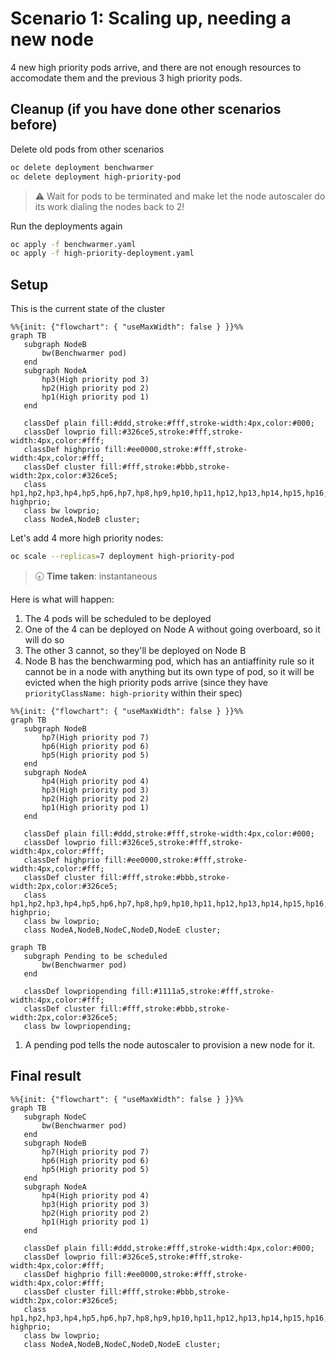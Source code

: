 # Scenario 1: Scaling up, needing a new node

4 new high priority pods arrive, and there are not enough resources to accomodate them and the previous 3 high priority pods.

## Cleanup (if you have done other scenarios before)

Delete old pods from other scenarios

```bash
oc delete deployment benchwarmer
oc delete deployment high-priority-pod
```

> ⚠️ Wait for pods to be terminated and make let the node autoscaler do its work dialing the nodes back to 2!

Run the deployments again

```bash
oc apply -f benchwarmer.yaml
oc apply -f high-priority-deployment.yaml
```

## Setup

This is the current state of the cluster

```mermaid
%%{init: {"flowchart": { "useMaxWidth": false } }}%%
graph TB
   subgraph NodeB
       bw(Benchwarmer pod)
   end
   subgraph NodeA
       hp3(High priority pod 3)
       hp2(High priority pod 2)
       hp1(High priority pod 1)
   end
 
   classDef plain fill:#ddd,stroke:#fff,stroke-width:4px,color:#000;
   classDef lowprio fill:#326ce5,stroke:#fff,stroke-width:4px,color:#fff;
   classDef highprio fill:#ee0000,stroke:#fff,stroke-width:4px,color:#fff;
   classDef cluster fill:#fff,stroke:#bbb,stroke-width:2px,color:#326ce5;
   class hp1,hp2,hp3,hp4,hp5,hp6,hp7,hp8,hp9,hp10,hp11,hp12,hp13,hp14,hp15,hp16,hp17,hp18,hp19,hp20 highprio;
   class bw lowprio;
   class NodeA,NodeB cluster;
```

Let's add 4 more high priority nodes:

```bash
oc scale --replicas=7 deployment high-priority-pod
```
> 🕣 **Time taken**: instantaneous

Here is what will happen:

1) The 4 pods will be scheduled to be deployed
2) One of the 4 can be deployed on Node A without going overboard, so it will do so
3) The other 3 cannot, so they'll be deployed on Node B
4) Node B has the benchwarming pod, which has an antiaffinity rule so it cannot be in a node with anything but its own type of pod, so it will be evicted when the high priority pods arrive (since they have `priorityClassName: high-priority` within their spec)

```mermaid
%%{init: {"flowchart": { "useMaxWidth": false } }}%%
graph TB
   subgraph NodeB
       hp7(High priority pod 7)
       hp6(High priority pod 6)
       hp5(High priority pod 5)
   end
   subgraph NodeA
       hp4(High priority pod 4)
       hp3(High priority pod 3)
       hp2(High priority pod 2)
       hp1(High priority pod 1)
   end
 
   classDef plain fill:#ddd,stroke:#fff,stroke-width:4px,color:#000;
   classDef lowprio fill:#326ce5,stroke:#fff,stroke-width:4px,color:#fff;
   classDef highprio fill:#ee0000,stroke:#fff,stroke-width:4px,color:#fff;
   classDef cluster fill:#fff,stroke:#bbb,stroke-width:2px,color:#326ce5;
   class hp1,hp2,hp3,hp4,hp5,hp6,hp7,hp8,hp9,hp10,hp11,hp12,hp13,hp14,hp15,hp16,hp17,hp18,hp19,hp20 highprio;
   class bw lowprio;
   class NodeA,NodeB,NodeC,NodeD,NodeE cluster;
```

```mermaid
graph TB
   subgraph Pending to be scheduled
       bw(Benchwarmer pod)
   end

   classDef lowpriopending fill:#1111a5,stroke:#fff,stroke-width:4px,color:#fff;
   classDef cluster fill:#fff,stroke:#bbb,stroke-width:2px,color:#326ce5;
   class bw lowpriopending;
```

1) A pending pod tells the node autoscaler to provision a new node for it.

## Final result

```mermaid
%%{init: {"flowchart": { "useMaxWidth": false } }}%%
graph TB
   subgraph NodeC
       bw(Benchwarmer pod)
   end
   subgraph NodeB
       hp7(High priority pod 7)
       hp6(High priority pod 6)
       hp5(High priority pod 5)
   end
   subgraph NodeA
       hp4(High priority pod 4)
       hp3(High priority pod 3)
       hp2(High priority pod 2)
       hp1(High priority pod 1)
   end
 
   classDef plain fill:#ddd,stroke:#fff,stroke-width:4px,color:#000;
   classDef lowprio fill:#326ce5,stroke:#fff,stroke-width:4px,color:#fff;
   classDef highprio fill:#ee0000,stroke:#fff,stroke-width:4px,color:#fff;
   classDef cluster fill:#fff,stroke:#bbb,stroke-width:2px,color:#326ce5;
   class hp1,hp2,hp3,hp4,hp5,hp6,hp7,hp8,hp9,hp10,hp11,hp12,hp13,hp14,hp15,hp16,hp17,hp18,hp19,hp20 highprio;
   class bw lowprio;
   class NodeA,NodeB,NodeC,NodeD,NodeE cluster;
```
